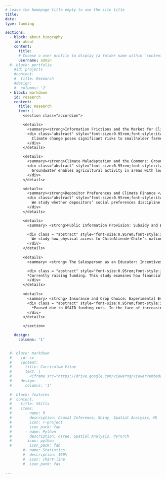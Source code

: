 ```yaml
---
# Leave the homepage title empty to use the site title
title:
date: 
type: landing

sections:
  - block: about.biography
    id: about
    content:
      title: 
      # Choose a user profile to display (a folder name within `content/authors/`)
      username: admin
  #- block: portfolio
    #id: projects
    #content:
    #  title: Research
    #design:
    #  columns: '2'
  - block: markdown
    id: research
    content:
      title: Research
      text: |
        <section class="accordion">

        <details>
          <summary><strong>Information Frictions and the Market for Climate Adaptation</strong> <em>Job Market Paper </em></summary>
          <div class="abstract" style="font-size:0.95rem;font-style:italic;font-weight:400;line-height:1.45;margin:0.35rem 0.75rem 0.55rem;opacity:.88;">
            Climate change poses significant risks to smallholder farmers across the developing world. Index insurance could provide risk mitigation, but has demonstrated persistently weak demand despite high theoretical value. I show that decision difficulty can partly explain this puzzle in index insurance as well as other agricultural adaptation products . With a framed field experiment with smallholder coffee farmers in Cauca, Colombia, I elicit incentivized demand across rainfall contracts that vary in payout probability and covariance with farm income. Farmers exhibit substantial difficulties in evaluating products. I test two interventions: the first targets evaluation difficulty, the second, average quality beliefs. The former increases quality responsiveness by over 50%, evidence of improvement in farmers' mapping from contract terms to value. Conversely, an advertising treatment does not affect average quality sensitivity while decreasing average demand by over 10%, consistent with low insurer reputation. A model characterizes how limited quality responsiveness creates incentives for firms to offer low-quality products, potentially "poisoning" the market and sustaining persistent missing markets despite possible welfare gains.
          </div>
        </details>

        <details>
          <summary><strong>Climate Maladaptation and the Commons: Groundwater Management in India</strong> (with <a href = https://nikhilbasavappa.github.io/> Nikhil Basavappa:</a> <em>Job Market Paper</em>)</summary>
          <div class="abstract" style="font-size:0.95rem;font-style:italic;font-weight:400;line-height:1.45;margin:0.35rem 0.75rem 0.55rem;opacity:.88;">
            Groundwater enables agricultural activity in areas with low and variable rainfall. However, agricultural expansion has led to highly stressed aquifers throughout India. We show how a popular policy intervention, increasing irrigation efficiency, can lead to welfare losses. Marginal productivity gains can widen the gap between private and socially optimal extraction when stock externalities are strong. We leverage a multi-state groundwater management scheme that improved irrigation efficiency as well as variation in externality due to physical aquifer properties. Although the policy appears to have a null effect on aggregate, this hides significant heterogeneity: consistent with our theory, high-externality areas <em>increase</em> extraction both in absolute terms and relative to low-externality areas. This increase in extraction is accompanied by more multi-cropping, as well as more volatile evapotranspiration. Finally, these areas that have further depleted their groundwater reserves are less able to use groundwater to smooth over drought periods. In all, we show that although efficiency improvements can increase welfare during high rainfall periods these areas are effectively maladapting by increasing total water need and becoming more vulnerable to climate variability.
          </div>
        </details>

        <details>
          <summary><strong>Depositor Preferences and Climate Finance </strong> (with <a href=https://sites.google.com/view/jinglu/> Jing Lu </a> and <a href = https://www.edward-shore.com/> Edward Shore </a>)</summary>
          <div class="abstract" style="font-size:0.95rem;font-style:italic;font-weight:400;line-height:1.45;margin:0.35rem 0.75rem 0.55rem;opacity:.88;">
            We study whether depositors’ social preferences discipline banks’ lending to environmentally intensive (“brown”) firms and how exposed banks manage the resulting funding risk through loan structure, especially syndication. We construct a bank-level index of deposit sensitivity by combining FDIC Summary of Deposits branch footprints with county-level presidential vote shares to proxy the local depositor base’s “green” tilt. Merging this measure with loan-level data from the syndicated market (Dealscan), we build a lender–loan panel with lender and year fixed effects to isolate within-bank variation over time in both the extensive margin of participation and the intensive margin of deal design. Two predictions guide the analysis: banks with more deposit-sensitive funding should (i) be less likely to participate in loans to brown borrowers and (ii) when they do lend, share exposure more aggressively—retaining smaller shares, assembling larger syndicates to facilitate offloading and mitigate risk. Using sectoral and emissions-based definitions of “brown,” we document patterns consistent with both predictions. Substantively, the results show that retail funding composition—beyond wholesale markets or regulation—disciplines climate-relevant credit allocation. Despite evidence of "sticky" deposits, banks actively manage tail reputational risk by rebalancing their lending activity.
          </div>
        </details>

        <details>
          <summary> <strong>Public Information Provision: Subsidy and Bureaucratic Eﬃciency </strong> (with <a href= https://nanoochoa.github.io/>Fernando Ochoca</a><a href = https://www.olab.berkeley.edu/graduate-students-1/daniela-paz> Daniela Paz Cruzat </a> and Marcela Zapata) </summary> 

          <div class = "abstract" style="font-size:0.95rem;font-style:italic;font-weight:400;line-height:1.45;margin:0.35rem 0.75rem 0.55rem;opacity:.88;">
            We study how physical access to ChileAtiende—Chile’s nationwide one-stop service platform—shapes take-up of social programs, with a focus on housing subsidies. We assemble a national, multi-year panel that links (i) the timing and location of ChileAtiende office openings/closures and office-level visit logs, (ii) administrative records on applications and awards for major benefits (with DS01 housing subsidies as a core case), (iii) beneficiary origin and destination addresses to measure distance to the nearest office, and (iv) dated policy announcements that plausibly shift information demand. Our central question is whether improved proximity to an office increases applications and awards—and for whom—versus simply reallocating demand across channels. We test whether effects are stronger for households living nearer (vs. farther) to offices, around office openings, and in response to salient national announcements. The design leverages staggered office rollouts and announcement timing in a difference-in-differences framework with granular location and time fixed effects.
          </div>
        </details>
   
        <details>
          <summary> <strong> The Salesperson as an Educator: Incentives, Persuasion, and Financial Literacy* </strong> (with <a href = https://www.brianjonghwanlee.com/home> Brian Jonghwan Lee </a>) </summary>

          <div class = "abstract" style="font-size:0.95rem;font-style:italic;font-weight:400;line-height:1.45;margin:0.35rem 0.75rem 0.55rem;opacity:.88;">
          *Currently raising funding. This study examines how financial intermediary incentives and financial literacy interventions shape financial product uptake and consumer protection among unbanked smallholder farmers in rural Colombia. Through a randomized controlled trial, we vary agent compensation structures (fixed versus commission-based pay) and client-focused messaging (financial literacy workshops versus standard promotional materials) to assess impacts on product comprehension, responsible use, and susceptibility to risky financial behaviors. By disentangling the roles of persuasion and information, the study contributes new insights into how agents can serve as effective educators rather than exploitative salespeople. Our findings will directly inform policy and practice, providing actionable evidence for regulators and financial institutions aiming to balance market expansion with consumer welfare.
          </div>
        </details>
        
        <details>
          <summary> <strong> Insurance and Crop Choice: Experimental Evidence from Zambia* </strong> (with <a href = https://www.econ.uzh.ch/en/people/faculty/casaburi.html> Lorenzo Casaburi </a> and <a href = https://sites.google.com/view/jwillis/> Jack Willis </a>) </summary>
          <div class = "abstract" style="font-size:0.95rem;font-style:italic;font-weight:400;line-height:1.45;margin:0.35rem 0.75rem 0.55rem;opacity:.88;">
            *Paused due to USAID funding cuts. In the face of increasing climate risk, Zambia has suffered from substantial droughts in the past 20 years, with severe consequences for smallholder farmers. We consider two broad approaches to help farmers adapt and build resilience to this new reality: the provision of crop insurance, to insure farmers in the face of increased risk; and the encouragement of diversification and climate-resilient crop choice. While these two approaches are often considered in isolation, we argue that programs like Zambia’s Food Security Pack program should consider them in unison. Farmers face initial risk and uncertainty when changing crops, making them reluctant to do so, even if it would reduce risk in the long run. Insurance, in overcoming some of this risk, has been shown to increase ex-ante investments, including by changing to more productive crops and varieties (Karlan et al. 2014). Moreover, switching to crops more suited to local agroeconomic conditions is argued to increase productivity substantially (Adamopoulos and Restuccia 2021). Switching to riskier but higher average return crops may thus be another benefit of insurance provision. We study the logistical feasibility of a large randomized controlled trial with Food Security Pack beneficiaries, farmers who meet the income and wealth requirements delineated by the government. Participants are cross randomized into free insurance and crop choice incentive treatments, in order to determine the added value of insurance in experimentation with new crops and higher productivity.
          </div>
        </details>

        </section>

    design:
      columns: '1'

  
  #- block: markdown
  #    id: cv
  #    content:
  #      title: Curriculum Vitae
  #      text: |
  #        <iframe src="https://drive.google.com/viewerng/viewer?embedded=true&url=https://dl.dropboxusercontent.com/scl/fi/ha58rbygwk3mke7wl94qx/rpm_cv_2025.pdf?rlkey=jubf3a43f551cv56mp3jujm95&st=ygth3ykh&dl=0" width="100%" height="600px" style="border: none;"></iframe>
  #    design:
  #      columns: '1'
    
  #- block: features
  #  content:
  #    title: Skills
  #    items:
  #      - name: R
  #        description: Causal Inference, Shiny, Spatial Analysis, ML
  #        icon: r-project
  #        icon_pack: fab
  #      - name: Python
  #        description: oTree, Spatial Analysis, PyTorch
  #       icon: python
  #        icon_pack: fab
        #- name: Statistics
        #  description: 100%
        #  icon: chart-line
        #  icon_pack: fas
  
---
```

